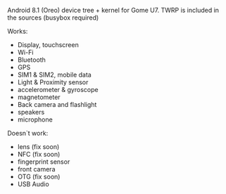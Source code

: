 Android 8.1 (Oreo) device tree + kernel for Gome U7. TWRP is included in the sources (busybox required)

Works:
  - Display, touchscreen
  - Wi-Fi
  - Bluetooth
  - GPS
  - SIM1 & SIM2, mobile data
  - Light & Proximity sensor
  - accelerometer & gyroscope
  - magnetometer
  - Back camera and flashlight
  - speakers
  - microphone
  
Doesn`t work:
  - lens (fix soon)
  - NFC (fix soon)
  - fingerprint sensor
  - front camera
  - OTG (fix soon)
  - USB Audio
